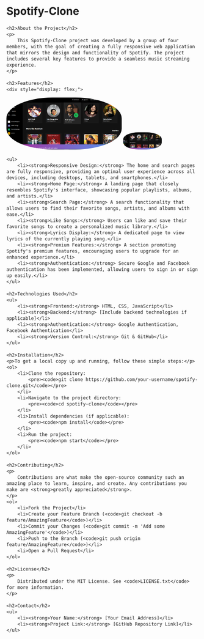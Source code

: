 <!DOCTYPE html>
<html lang="en">
<head>
    <meta charset="UTF-8">
    <meta name="viewport" content="width=device-width, initial-scale=1.0">
    <title>Spotify-Clone README</title>
</head>
<body>
    <h1>Spotify-Clone</h1>

    <h2>About the Project</h2>
    <p>
        This Spotify-Clone project was developed by a group of four members, with the goal of creating a fully responsive web application that mirrors the design and functionality of Spotify. The project includes several key features to provide a seamless music streaming experience.
    </p>

    <h2>Features</h2>
    <div style="display: flex;">
  <img src="image.png" alt="home-page" style="border-radius: 40%; margin: auto; width: 60%;" />
  <img src="image.png" alt="home-page" style="border-radius: 40%; width: 20%; marginLeft: 40px" />
</div>

    <ul>
        <li><strong>Responsive Design:</strong> The home and search pages are fully responsive, providing an optimal user experience across all devices, including desktops, tablets, and smartphones.</li>
        <li><strong>Home Page:</strong> A landing page that closely resembles Spotify's interface, showcasing popular playlists, albums, and artists.</li>
        <li><strong>Search Page:</strong> A search functionality that allows users to find their favorite songs, artists, and albums with ease.</li>
        <li><strong>Like Songs:</strong> Users can like and save their favorite songs to create a personalized music library.</li>
        <li><strong>Lyrics Display:</strong> A dedicated page to view lyrics of the currently playing song.</li>
        <li><strong>Premium Features:</strong> A section promoting Spotify's premium features, encouraging users to upgrade for an enhanced experience.</li>
        <li><strong>Authentication:</strong> Secure Google and Facebook authentication has been implemented, allowing users to sign in or sign up easily.</li>
    </ul>

    <h2>Technologies Used</h2>
    <ul>
        <li><strong>Frontend:</strong> HTML, CSS, JavaScript</li>
        <li><strong>Backend:</strong> [Include backend technologies if applicable]</li>
        <li><strong>Authentication:</strong> Google Authentication, Facebook Authentication</li>
        <li><strong>Version Control:</strong> Git & GitHub</li>
    </ul>

    <h2>Installation</h2>
    <p>To get a local copy up and running, follow these simple steps:</p>
    <ol>
        <li>Clone the repository:
            <pre><code>git clone https://github.com/your-username/spotify-clone.git</code></pre>
        </li>
        <li>Navigate to the project directory:
            <pre><code>cd spotify-clone</code></pre>
        </li>
        <li>Install dependencies (if applicable):
            <pre><code>npm install</code></pre>
        </li>
        <li>Run the project:
            <pre><code>npm start</code></pre>
        </li>
    </ol>

    <h2>Contributing</h2>
    <p>
        Contributions are what make the open-source community such an amazing place to learn, inspire, and create. Any contributions you make are <strong>greatly appreciated</strong>.
    </p>
    <ol>
        <li>Fork the Project</li>
        <li>Create your Feature Branch (<code>git checkout -b feature/AmazingFeature</code>)</li>
        <li>Commit your Changes (<code>git commit -m 'Add some AmazingFeature'</code>)</li>
        <li>Push to the Branch (<code>git push origin feature/AmazingFeature</code>)</li>
        <li>Open a Pull Request</li>
    </ol>

    <h2>License</h2>
    <p>
        Distributed under the MIT License. See <code>LICENSE.txt</code> for more information.
    </p>

    <h2>Contact</h2>
    <ul>
        <li><strong>Your Name:</strong> [Your Email Address]</li>
        <li><strong>Project Link:</strong> [GitHub Repository Link]</li>
    </ul>
</body>
</html>
